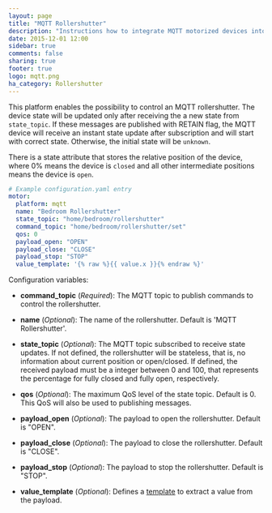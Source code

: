 ```yaml
---
layout: page
title: "MQTT Rollershutter"
description: "Instructions how to integrate MQTT motorized devices into Home Assistant."
date: 2015-12-01 12:00
sidebar: true
comments: false
sharing: true
footer: true
logo: mqtt.png
ha_category: Rollershutter
---
```



This platform enables the possibility to control an MQTT rollershutter. The device state will be updated only after receiving the a new state from `state_topic`. If these messages are published with RETAIN flag, the MQTT device will receive an instant state update after subscription and will start with correct state. Otherwise, the initial state will be `unknown`.

There is a state attribute that stores the relative position of the device, where 0% means the device is `closed` and all other intermediate positions means the device is `open`.

```yaml
# Example configuration.yaml entry
motor:
  platform: mqtt
  name: "Bedroom Rollershutter"
  state_topic: "home/bedroom/rollershutter"
  command_topic: "home/bedroom/rollershutter/set"
  qos: 0
  payload_open: "OPEN"
  payload_close: "CLOSE"
  payload_stop: "STOP"
  value_template: '{% raw %}{{ value.x }}{% endraw %}'
```

Configuration variables:

- **command_topic** (*Required*): The MQTT topic to publish commands to control the rollershutter.

- **name** (*Optional*): The name of the rollershutter. Default is 'MQTT Rollershutter'.
- **state_topic** (*Optional*): The MQTT topic subscribed to receive state updates. If not defined, the rollershutter will be stateless, that is, no information about current position or open/closed. If defined, the received payload must be a integer between 0 and 100, that represents the percentage for fully closed and fully open, respectively.
- **qos** (*Optional*): The maximum QoS level of the state topic. Default is 0. This QoS will also be used to publishing messages.
- **payload_open** (*Optional*): The payload to open the rollershutter. Default is "OPEN".
- **payload_close** (*Optional*): The payload to close the rollershutter. Default is "CLOSE".
- **payload_stop** (*Optional*): The payload to stop the rollershutter. Default is "STOP".
- **value_template** (*Optional*): Defines a [template](/getting-started/templating/) to extract a value from the payload.
